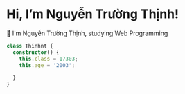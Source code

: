 # Hi, I’m Nguyễn Trường Thịnh! 
👨 I'm Nguyễn Trường Thịnh, studying Web Programming

```typescript
class Thinhnt {
  constructor() {
    this.class = 17303;
    this.age = '2003';
   
  }
}
```

<!--
**Thinhnt19/Thinhnt19** is a ✨ _special_ ✨ repository because its `README.md` (this file) appears on your GitHub profile.

Here are some ideas to get you started:

# Hi, I’m Nguyễn Trường Thịnh! 
👨 I'm Nguyễn Trường Thịnh, studying Web Programming

```typescript
class Thinhnt {
  constructor() {
    this.class = 17303;
    this.age = '2003';
   
  }
}
```
-->
